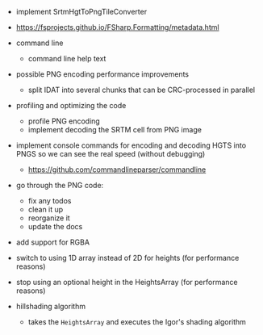 ﻿- implement SrtmHgtToPngTileConverter

- https://fsprojects.github.io/FSharp.Formatting/metadata.html
- command line
    - command line help text

- possible PNG encoding performance improvements
    - split IDAT into several chunks that can be CRC-processed in parallel

- profiling and optimizing the code
    - profile PNG encoding 
    - implement decoding the SRTM cell from PNG image

- implement console commands for encoding and decoding HGTS into PNGS so we can see the real speed (without debugging)
    - https://github.com/commandlineparser/commandline

- go through the PNG code:
    - fix any todos
    - clean it up
    - reorganize it
    - update the docs

- add support for RGBA

- switch to using 1D array instead of 2D for heights (for performance reasons)
- stop using an optional height in the HeightsArray (for performance reasons)

- hillshading algorithm
    - takes the `HeightsArray` and executes the Igor's shading algorithm
